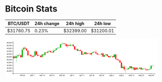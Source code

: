 # Bitcoin Stats

BTC/USDT|24h change|24h high|24h low|
|---|---|---|---|
|$31760.75|0.23%|$32399.00|$31200.01|

<img src="./chart.svg">
